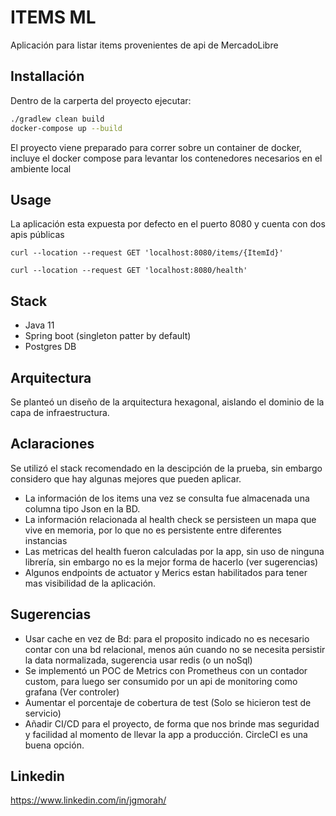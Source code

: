 # ITEMS ML

Aplicación para listar items provenientes de api de MercadoLibre

## Installación

Dentro de la carperta del proyecto ejecutar:

```bash
./gradlew clean build  
docker-compose up --build
```

El proyecto viene preparado para correr sobre un container de docker, incluye el docker compose para levantar los contenedores necesarios en el ambiente local

## Usage

La aplicación esta expuesta por defecto en el puerto 8080 y cuenta con dos apis públicas

```console
curl --location --request GET 'localhost:8080/items/{ItemId}'

curl --location --request GET 'localhost:8080/health'
```
## Stack
- Java 11
- Spring boot (singleton patter by default)
- Postgres DB

## Arquitectura

Se planteó un diseño de la arquitectura hexagonal, aislando el dominio de la 
capa de infraestructura.

## Aclaraciones

Se utilizó el stack recomendado en la descipción de la prueba, sin embargo considero 
que hay algunas mejores que pueden aplicar.

- La información de los items una vez se consulta fue almacenada una columna tipo Json en la BD.
- La información relacionada al health check se persisteen un mapa que vive en memoria, 
por lo que no es persistente entre diferentes instancias
- Las metricas del health fueron calculadas por la app, sin uso de ninguna librería, 
sin embargo no es la mejor forma de hacerlo (ver sugerencias)
- Algunos endpoints de actuator y Merics estan habilitados para tener mas visibilidad 
de la aplicación.

## Sugerencias

- Usar cache en vez de Bd: para el proposito indicado no es necesario contar con una bd relacional, menos aún cuando 
no se necesita persistir la data normalizada, sugerencia usar redis (o un noSql)
- Se implementó un POC de Metrics con Prometheus con un contador custom, para luego ser 
consumido por un api de monitoring como grafana (Ver controler)
- Aumentar el porcentaje de cobertura de test (Solo se hicieron test de servicio)
- Añadir CI/CD para el proyecto, de forma que nos brinde mas seguridad y facilidad 
al momento de llevar la app a producción. CircleCI es una buena opción.


## Linkedin
https://www.linkedin.com/in/jgmorah/